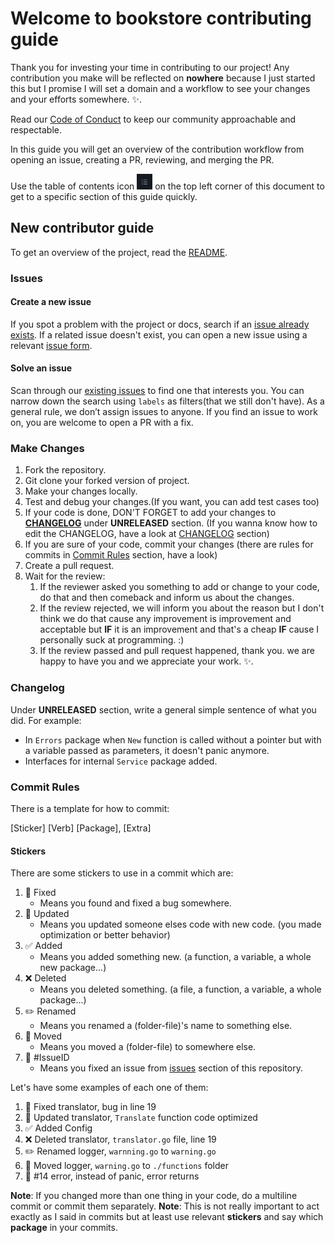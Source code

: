 # Welcome to bookstore contributing guide

Thank you for investing your time in contributing to our project! Any contribution you make will be reflected on **nowhere** because I just started this but I promise I will set a domain and a workflow to see your changes and your efforts somewhere. :sparkles:. 
<!-- Edit Top Part -->
Read our [Code of Conduct](CODE_OF_CONDUCT.md) to keep our community approachable and respectable.

In this guide you will get an overview of the contribution workflow from opening an issue, creating a PR, reviewing, and merging the PR.

Use the table of contents icon <img src="./images/table-of-contents.png" width="25" height="25" /> on the top left corner of this document to get to a specific section of this guide quickly.

## New contributor guide

To get an overview of the project, read the [README](README.md).

### Issues

#### Create a new issue

If you spot a problem with the project or docs, search if an [issue already exists](https://github.com/maktoobgar/bookstore/issues). If a related issue doesn't exist, you can open a new issue using a relevant [issue form](https://github.com/maktoobgar/bookstore/issues/new/choose).
<!-- Don't Forget To Add A Form For Issue -->

#### Solve an issue

Scan through our [existing issues](https://github.com/maktoobgar/bookstore/issues) to find one that interests you. You can narrow down the search using `labels` as filters(that we still don't have). As a general rule, we don’t assign issues to anyone. If you find an issue to work on, you are welcome to open a PR with a fix.

### Make Changes

1. Fork the repository.
2. Git clone your forked version of project.
3. Make your changes locally.
4. Test and debug your changes.(If you want, you can add test cases too)
5. If your code is done, DON'T FORGET to add your changes to [**CHANGELOG**](./CHANGELOG.rst) under **UNRELEASED** section. (If you wanna know how to edit the CHANGELOG, have a look at [CHANGELOG](#changelog) section)
6. If you are sure of your code, commit your changes (there are rules for commits in [Commit Rules](#commit-rules) section, have a look)
7. Create a pull request.
8. Wait for the review:
   1.  If the reviewer asked you something to add or change to your code, do that and then comeback and inform us about the changes.
   2.  If the review rejected, we will inform you about the reason but I don't think we do that cause any improvement is improvement and acceptable but **IF** it is an improvement and that's a cheap **IF** cause I personally suck at programming. :)
   3.  If the review passed and pull request happened, thank you. we are happy to have you and we appreciate your work. :sparkles:. 

### Changelog

Under **UNRELEASED** section, write a general simple sentence of what you did.
For example:
- In `Errors` package when `New` function is called without a pointer but with a variable passed as parameters, it doesn't panic anymore.
- Interfaces for internal `Service` package added.

### Commit Rules

There is a template for how to commit:

[Sticker] [Verb] [Package], [Extra]

#### Stickers

There are some stickers to use in a commit which are:
1. 🐛 Fixed
   - Means you found and fixed a bug somewhere.
2. 🔧 Updated
    - Means you updated someone elses code with new code. (you made optimization or better behavior)
3. ✅ Added
    - Means you added something new. (a function, a variable, a whole new package...)
4. ❌ Deleted
    - Means you deleted something. (a file, a function, a variable, a whole package...)
5. ✏️ Renamed
    - Means you renamed a (folder-file)'s name to something else.
6. 📁 Moved
    - Means you moved a (folder-file) to somewhere else.
7. 🐞 #IssueID
   - Means you fixed an issue from [issues](https://github.com/maktoobgar/bookstore/issues) section of this repository.

Let's have some examples of each one of them:
1. 🐛 Fixed translator, bug in line 19
2. 🔧 Updated translator, `Translate` function code optimized
3. ✅ Added Config
4. ❌ Deleted translator, `translator.go` file, line 19
5. ✏️ Renamed logger, `warnning.go` to `warning.go`
6. 📁 Moved logger, `warning.go` to `./functions` folder
7. 🐞 #14 error, instead of panic, error returns

**Note**: If you changed more than one thing in your code, do a multiline commit or commit them separately.
**Note**: This is not really important to act exactly as I said in commits but at least use relevant **stickers** and say which **package** in your commits.

